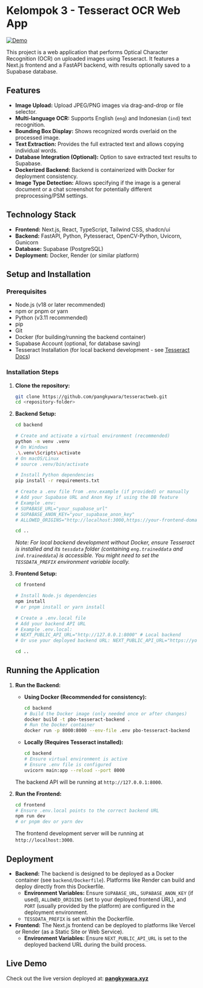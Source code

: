 # Kelompok 3 - Tesseract OCR Web App

[![Demo](https://img.shields.io/badge/Demo-Visit%20Live%20App-blue?style=for-the-badge&logo=vercel)](https://pangkywara.xyz)

This project is a web application that performs Optical Character Recognition (OCR) on uploaded images using Tesseract. It features a Next.js frontend and a FastAPI backend, with results optionally saved to a Supabase database.

## Features

*   **Image Upload:** Upload JPEG/PNG images via drag-and-drop or file selector.
*   **Multi-language OCR:** Supports English (`eng`) and Indonesian (`ind`) text recognition.
*   **Bounding Box Display:** Shows recognized words overlaid on the processed image.
*   **Text Extraction:** Provides the full extracted text and allows copying individual words.
*   **Database Integration (Optional):** Option to save extracted text results to Supabase.
*   **Dockerized Backend:** Backend is containerized with Docker for deployment consistency.
*   **Image Type Detection:** Allows specifying if the image is a general document or a chat screenshot for potentially different preprocessing/PSM settings.

## Technology Stack

*   **Frontend:** Next.js, React, TypeScript, Tailwind CSS, shadcn/ui
*   **Backend:** FastAPI, Python, Pytesseract, OpenCV-Python, Uvicorn, Gunicorn
*   **Database:** Supabase (PostgreSQL)
*   **Deployment:** Docker, Render (or similar platform)

## Setup and Installation

### Prerequisites

*   Node.js (v18 or later recommended)
*   npm or pnpm or yarn
*   Python (v3.11 recommended)
*   pip
*   Git
*   Docker (for building/running the backend container)
*   Supabase Account (optional, for database saving)
*   Tesseract Installation (for local backend development - see [Tesseract Docs](https://tesseract-ocr.github.io/tessdoc/Installation.html))

### Installation Steps

1.  **Clone the repository:**
    ```bash
    git clone https://github.com/pangkywara/tesseractweb.git
    cd <repository-folder>
    ```

2.  **Backend Setup:**
    ```bash
    cd backend

    # Create and activate a virtual environment (recommended)
    python -m venv .venv
    # On Windows
    .\.venv\Scripts\activate
    # On macOS/Linux
    # source .venv/bin/activate

    # Install Python dependencies
    pip install -r requirements.txt

    # Create a .env file from .env.example (if provided) or manually
    # Add your Supabase URL and Anon Key if using the DB feature
    # Example .env:
    # SUPABASE_URL="your_supabase_url"
    # SUPABASE_ANON_KEY="your_supabase_anon_key"
    # ALLOWED_ORIGINS="http://localhost:3000,https://your-frontend-domain.com" # Add your frontend URL for CORS

    cd ..
    ```
    *Note: For local backend development without Docker, ensure Tesseract is installed and its `tessdata` folder (containing `eng.traineddata` and `ind.traineddata`) is accessible. You might need to set the `TESSDATA_PREFIX` environment variable locally.* 

3.  **Frontend Setup:**
    ```bash
    cd frontend

    # Install Node.js dependencies
    npm install
    # or pnpm install or yarn install

    # Create a .env.local file
    # Add your backend API URL
    # Example .env.local:
    # NEXT_PUBLIC_API_URL="http://127.0.0.1:8000" # Local backend
    # Or use your deployed backend URL: NEXT_PUBLIC_API_URL="https://your-backend.onrender.com"

    cd ..
    ```

## Running the Application

1.  **Run the Backend:**
    *   **Using Docker (Recommended for consistency):**
        ```bash
        cd backend
        # Build the Docker image (only needed once or after changes)
        docker build -t pbo-tesseract-backend .
        # Run the Docker container
        docker run -p 8000:8000 --env-file .env pbo-tesseract-backend
        ```
    *   **Locally (Requires Tesseract installed):**
        ```bash
        cd backend
        # Ensure virtual environment is active
        # Ensure .env file is configured
        uvicorn main:app --reload --port 8000
        ```
    The backend API will be running at `http://127.0.0.1:8000`.

2.  **Run the Frontend:**
    ```bash
    cd frontend
    # Ensure .env.local points to the correct backend URL
    npm run dev
    # or pnpm dev or yarn dev
    ```
    The frontend development server will be running at `http://localhost:3000`.

## Deployment

*   **Backend:** The backend is designed to be deployed as a Docker container (see `backend/Dockerfile`). Platforms like Render can build and deploy directly from this Dockerfile.
    *   **Environment Variables:** Ensure `SUPABASE_URL`, `SUPABASE_ANON_KEY` (if used), `ALLOWED_ORIGINS` (set to your deployed frontend URL), and `PORT` (usually provided by the platform) are configured in the deployment environment.
    *   `TESSDATA_PREFIX` is set within the Dockerfile.
*   **Frontend:** The Next.js frontend can be deployed to platforms like Vercel or Render (as a Static Site or Web Service).
    *   **Environment Variables:** Ensure `NEXT_PUBLIC_API_URL` is set to the deployed backend URL during the build process.

## Live Demo

Check out the live version deployed at: **[pangkywara.xyz](https://pangkywara.xyz)** 
